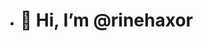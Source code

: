 - <h1>👋 Hi, I’m @rinehaxor</h1>


<!---
rinehaxor/rinehaxor is a ✨ special ✨ repository because its `README.md` (this file) appears on your GitHub profile.
You can click the Preview link to take a look at your changes.
--->

<!-- [![Anurag's GitHub stats](https://github-readme-stats.vercel.app/api?username=rinehaxor&show_icons=true&theme=dark)](https://github.com/rinehaxor/github-readme-stats)
<br>
[![Top Langs](https://github-readme-stats.vercel.app/api/top-langs/?username=rinehaxor&layout=compact&show_icons=true&theme=dark)](https://github.com/rinehaxor/github-readme-stats)
 -->
